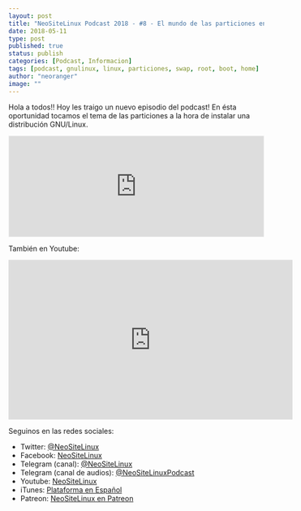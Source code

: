 ```yaml
---
layout: post
title: "NeoSiteLinux Podcast 2018 - #8 - El mundo de las particiones en GNU/Linux"
date: 2018-05-11
type: post
published: true
status: publish
categories: [Podcast, Informacion]
tags: [podcast, gnulinux, linux, particiones, swap, root, boot, home]
author: "neoranger"
image: ""
---
```


Hola a todos!! Hoy les traigo un nuevo episodio del podcast! En ésta oportunidad tocamos el tema de las particiones a la hora de instalar una distribución GNU/Linux.

<iframe id='audio_25923357' frameborder='0' allowfullscreen='' scrolling='no' height='200' style='border:1px solid #EEE; box-sizing:border-box; width:100%;' src="https://ar.ivoox.com/es/player_ej_25923357_4_1.html?c1=ff6600"></iframe>

También en Youtube:
<iframe width="560" height="315" src="https://www.youtube.com/embed/5_K2H-3Npo0" frameborder="0" allow="autoplay; encrypted-media" allowfullscreen></iframe>

Seguinos en las redes sociales:
* Twitter: [@NeoSiteLinux](https://twitter.com/neositelinux)
* Facebook: [NeoSiteLinux](https://facebook.com/neositelinux)
* Telegram (canal): [@NeoSiteLinux](https://t.me/neositelinux)
* Telegram (canal de audios): [@NeoSiteLinuxPodcast](https://t.me/neositelinuxpodcast)
* Youtube: [NeoSiteLinux](https://www.youtube.com/user/neositelinux)
* iTunes: [Plataforma en Español](https://itunes.apple.com/es/podcast/neositelinux-podcast/id1290287938?mt=2)
* Patreon: [NeoSiteLinux en Patreon](https://www.patreon.com/NeoSiteLinux)